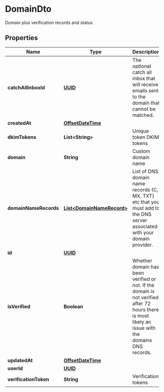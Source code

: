 

# DomainDto

Domain plus verification records and status
## Properties

Name | Type | Description | Notes
------------ | ------------- | ------------- | -------------
**catchAllInboxId** | [**UUID**](UUID.md) | The optional catch all inbox that will receive emails sent to the domain that cannot be matched. |  [optional]
**createdAt** | [**OffsetDateTime**](OffsetDateTime.md) |  | 
**dkimTokens** | **List&lt;String&gt;** | Unique token DKIM tokens |  [optional]
**domain** | **String** | Custom domain name |  [optional]
**domainNameRecords** | [**List&lt;DomainNameRecord&gt;**](DomainNameRecord.md) | List of DNS domain name records (C, MX, TXT) etc that you must add to the DNS server associated with your domain provider. |  [optional]
**id** | [**UUID**](UUID.md) |  | 
**isVerified** | **Boolean** | Whether domain has been verified or not. If the domain is not verified after 72 hours there is most likely an issue with the domains DNS records. |  [optional]
**updatedAt** | [**OffsetDateTime**](OffsetDateTime.md) |  | 
**userId** | [**UUID**](UUID.md) |  | 
**verificationToken** | **String** | Verification tokens |  [optional]



